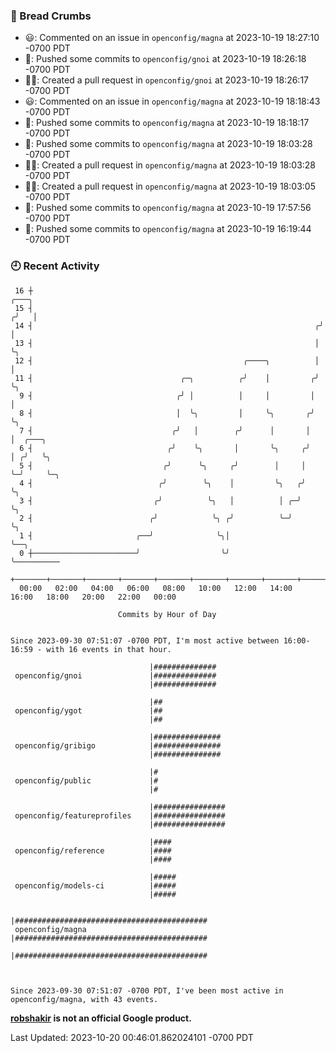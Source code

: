 ### 🍞 Bread Crumbs

 * 😃: Commented on an issue in `openconfig/magna` at 2023-10-19 18:27:10 -0700 PDT
 * 🚢: Pushed some commits to `openconfig/gnoi` at 2023-10-19 18:26:18 -0700 PDT
 * ✍🏼: Created a pull request in `openconfig/gnoi` at 2023-10-19 18:26:17 -0700 PDT
 * 😃: Commented on an issue in `openconfig/magna` at 2023-10-19 18:18:43 -0700 PDT
 * 🚢: Pushed some commits to `openconfig/magna` at 2023-10-19 18:18:17 -0700 PDT
 * 🚢: Pushed some commits to `openconfig/magna` at 2023-10-19 18:03:28 -0700 PDT
 * ✍🏼: Created a pull request in `openconfig/magna` at 2023-10-19 18:03:28 -0700 PDT
 * ✍🏼: Created a pull request in `openconfig/magna` at 2023-10-19 18:03:05 -0700 PDT
 * 🚢: Pushed some commits to `openconfig/magna` at 2023-10-19 17:57:56 -0700 PDT
 * 🚢: Pushed some commits to `openconfig/magna` at 2023-10-19 16:19:44 -0700 PDT

### 🕘 Recent Activity
```
 16 ┼                                                                 ╭───╮
 15 ┤                                                                ╭╯   │
 14 ┤                                                               ╭╯    │
 13 ┤                                                               │     ╰╮
 12 ┤                                               ╭────╮          │      │
 11 ┤                                 ╭─╮          ╭╯    │         ╭╯      ╰╮
  9 ┤                                ╭╯ │          │     │         │        │
  8 ┤                                │  ╰╮         │     ╰╮       ╭╯        ╰╮
  7 ┤                               ╭╯   │        ╭╯      │       │          │  ╭───╮
  6 ┤                              ╭╯    ╰╮       │       ╰╮     ╭╯          │ ╭╯   ╰╮
  5 ┤                             ╭╯      ╰╮     ╭╯        │     │           ╰─╯     ╰─╮
  4 ┤                            ╭╯        ╰╮    │         ╰╮   ╭╯                     ╰╮
  3 ┤                           ╭╯          ╰╮   │          │ ╭─╯                       ╰╮
  2 ┤                          ╭╯            ╰╮ ╭╯          ╰─╯                          ╰╮
  1 ┤                       ╭──╯              ╰╮│                                         ╰──╮
  0 ┼───────────────────────╯                  ╰╯                                            ╰──────────
    +───────+───────+───────+───────+───────+───────+───────+───────+───────+───────+───────+───────+────
  00:00   02:00   04:00   06:00   08:00   10:00   12:00   14:00   16:00   18:00   20:00   22:00   00:00   

						Commits by Hour of Day


Since 2023-09-30 07:51:07 -0700 PDT, I'm most active between 16:00-16:59 - with 16 events in that hour.

```



```
                               |##############
 openconfig/gnoi               |##############
                               |##############

                               |##
 openconfig/ygot               |##
                               |##

                               |###############
 openconfig/gribigo            |###############
                               |###############

                               |#
 openconfig/public             |#
                               |#

                               |################
 openconfig/featureprofiles    |################
                               |################

                               |####
 openconfig/reference          |####
                               |####

                               |#####
 openconfig/models-ci          |#####
                               |#####

                               |###########################################
 openconfig/magna              |###########################################
                               |###########################################



Since 2023-09-30 07:51:07 -0700 PDT, I've been most active in openconfig/magna, with 43 events.

```
**[robshakir](mailto:robjs@google.com) is not an official Google product.**  


Last Updated: 2023-10-20 00:46:01.862024101 -0700 PDT
